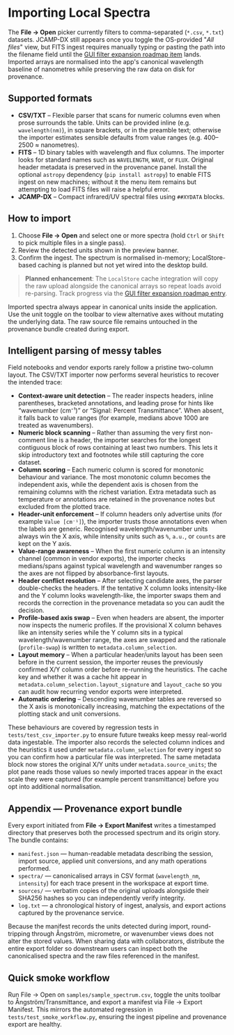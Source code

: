 # Importing Local Spectra

The **File → Open** picker currently filters to comma-separated (`*.csv`,
`*.txt`) datasets. JCAMP-DX still appears once you toggle the OS-provided
"*All files*" view, but FITS ingest requires manually typing or pasting the path
into the filename field until the [GUI filter expansion roadmap
item](../../reports/roadmap.md#gui-file-dialog-filter-expansion) lands. Imported
arrays are normalised into the app's canonical wavelength baseline of
nanometres while preserving the raw data on disk for provenance.

## Supported formats

- **CSV/TXT** – Flexible parser that scans for numeric columns even when prose
  surrounds the table. Units can be provided inline (e.g. `wavelength(nm)`), in
  square brackets, or in the preamble text; otherwise the importer estimates
  sensible defaults from value ranges (e.g. 400–2500 ≈ nanometres).
- **FITS** – 1D binary tables with wavelength and flux columns. The importer
  looks for standard names such as `WAVELENGTH`, `WAVE`, or `FLUX`. Original
  header metadata is preserved in the provenance panel. Install the optional
  `astropy` dependency (`pip install astropy`) to enable FITS ingest on new
  machines; without it the menu item remains but attempting to load FITS files
  will raise a helpful error.
- **JCAMP-DX** – Compact infrared/UV spectral files using `##XYDATA` blocks.

## How to import

1. Choose **File → Open** and select one or more spectra (hold `Ctrl` or `Shift` to pick multiple files in a single pass).
2. Review the detected units shown in the preview banner.
3. Confirm the ingest. The spectrum is normalised in-memory; LocalStore-based
   caching is planned but not yet wired into the desktop build.

> **Planned enhancement**: The `LocalStore` cache integration will copy the raw
> upload alongside the canonical arrays so repeat loads avoid re-parsing. Track
> progress via the [GUI filter expansion roadmap
> entry](../../reports/roadmap.md#gui-file-dialog-filter-expansion).

Imported spectra always appear in canonical units inside the application. Use
 the unit toggle on the toolbar to view alternative axes without mutating the
 underlying data. The raw source file remains untouched in the provenance
 bundle created during export.

## Intelligent parsing of messy tables

Field notebooks and vendor exports rarely follow a pristine two-column layout.
The CSV/TXT importer now performs several heuristics to recover the intended
trace:

- **Context-aware unit detection** – The reader inspects headers, inline
  parentheses, bracketed annotations, and leading prose for hints like
  “wavenumber (cm⁻¹)” or “Signal: Percent Transmittance”. When absent, it falls
  back to value ranges (for example, medians above 1000 are treated as
  wavenumbers).
- **Numeric block scanning** – Rather than assuming the very first non-comment
  line is a header, the importer searches for the longest contiguous block of
  rows containing at least two numbers. This lets it skip introductory text and
  footnotes while still capturing the core dataset.
- **Column scoring** – Each numeric column is scored for monotonic behaviour
  and variance. The most monotonic column becomes the independent axis, while
  the dependent axis is chosen from the remaining columns with the richest
  variation. Extra metadata such as temperature or annotations are retained in
  the provenance notes but excluded from the plotted trace.
- **Header-unit enforcement** – If column headers only advertise units (for
  example `Value [cm⁻¹]`), the importer trusts those annotations even when the
  labels are generic. Recognised wavelength/wavenumber units always win the X
  axis, while intensity units such as `%`, `a.u.`, or `counts` are kept on the
  Y axis.
- **Value-range awareness** – When the first numeric column is an intensity
  channel (common in vendor exports), the importer checks medians/spans against
  typical wavelength and wavenumber ranges so the axes are not flipped by
  absorbance-first layouts.
- **Header conflict resolution** – After selecting candidate axes, the parser
  double-checks the headers. If the tentative X column looks intensity-like and
  the Y column looks wavelength-like, the importer swaps them and records the
  correction in the provenance metadata so you can audit the decision.
- **Profile-based axis swap** – Even when headers are absent, the importer now
  inspects the numeric profiles. If the provisional X column behaves like an
  intensity series while the Y column sits in a typical wavelength/wavenumber
  range, the axes are swapped and the rationale (`profile-swap`) is written to
  `metadata.column_selection`.
- **Layout memory** – When a particular header/units layout has been seen
  before in the current session, the importer reuses the previously confirmed
  X/Y column order before re-running the heuristics. The cache key and whether
  it was a cache hit appear in `metadata.column_selection.layout_signature`
  and `layout_cache` so you can audit how recurring vendor exports were
  interpreted.
- **Automatic ordering** – Descending wavenumber tables are reversed so the X
  axis is monotonically increasing, matching the expectations of the plotting
  stack and unit conversions.

These behaviours are covered by regression tests in
`tests/test_csv_importer.py` to ensure future tweaks keep messy real-world data
ingestable. The importer also records the selected column indices and the
heuristics it used under `metadata.column_selection` for every ingest so you
can confirm how a particular file was interpreted. The same metadata block now
stores the original X/Y units under `metadata.source_units`; the plot pane reads
those values so newly imported traces appear in the exact scale they were
captured (for example percent transmittance) before you opt into additional
normalisation.

## Appendix — Provenance export bundle

Every export initiated from **File → Export Manifest** writes a timestamped
directory that preserves both the processed spectrum and its origin story. The
bundle contains:

- `manifest.json` — human-readable metadata describing the session, import
  source, applied unit conversions, and any math operations performed.
- `spectra/` — canonicalised arrays in CSV format (`wavelength_nm`,
  `intensity`) for each trace present in the workspace at export time.
- `sources/` — verbatim copies of the original uploads alongside their SHA256
  hashes so you can independently verify integrity.
- `log.txt` — a chronological history of ingest, analysis, and export actions
  captured by the provenance service.

Because the manifest records the units detected during import, round-tripping
through Ångström, micrometre, or wavenumber views does not alter the stored
values. When sharing data with collaborators, distribute the entire export
folder so downstream users can inspect both the canonicalised spectra and the
raw files referenced in the manifest.

## Quick smoke workflow

Run File → Open on `samples/sample_spectrum.csv`, toggle the units toolbar to Ångström/Transmittance, and export a manifest via File → Export Manifest. This mirrors the automated regression in `tests/test_smoke_workflow.py`, ensuring the ingest pipeline and provenance export are healthy.
